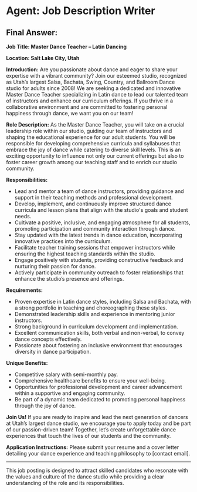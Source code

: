 # Agent: Job Description Writer
## Final Answer:
**Job Title: Master Dance Teacher – Latin Dancing**

**Location: Salt Lake City, Utah**

**Introduction:**
Are you passionate about dance and eager to share your expertise with a vibrant community? Join our esteemed studio, recognized as Utah’s largest Salsa, Bachata, Swing, Country, and Ballroom Dance studio for adults since 2008! We are seeking a dedicated and innovative Master Dance Teacher specializing in Latin dance to lead our talented team of instructors and enhance our curriculum offerings. If you thrive in a collaborative environment and are committed to fostering personal happiness through dance, we want you on our team!

**Role Description:**
As the Master Dance Teacher, you will take on a crucial leadership role within our studio, guiding our team of instructors and shaping the educational experience for our adult students. You will be responsible for developing comprehensive curricula and syllabuses that embrace the joy of dance while catering to diverse skill levels. This is an exciting opportunity to influence not only our current offerings but also to foster career growth among our teaching staff and to enrich our studio community.

**Responsibilities:**
- Lead and mentor a team of dance instructors, providing guidance and support in their teaching methods and professional development.
- Develop, implement, and continuously improve structured dance curricula and lesson plans that align with the studio's goals and student needs.
- Cultivate a positive, inclusive, and engaging atmosphere for all students, promoting participation and community interaction through dance.
- Stay updated with the latest trends in dance education, incorporating innovative practices into the curriculum.
- Facilitate teacher training sessions that empower instructors while ensuring the highest teaching standards within the studio.
- Engage positively with students, providing constructive feedback and nurturing their passion for dance.
- Actively participate in community outreach to foster relationships that enhance the studio’s presence and offerings.

**Requirements:**
- Proven expertise in Latin dance styles, including Salsa and Bachata, with a strong portfolio in teaching and choreographing these styles.
- Demonstrated leadership skills and experience in mentoring junior instructors.
- Strong background in curriculum development and implementation.
- Excellent communication skills, both verbal and non-verbal, to convey dance concepts effectively.
- Passionate about fostering an inclusive environment that encourages diversity in dance participation.

**Unique Benefits:**
- Competitive salary with semi-monthly pay.
- Comprehensive healthcare benefits to ensure your well-being.
- Opportunities for professional development and career advancement within a supportive and engaging community.
- Be part of a dynamic team dedicated to promoting personal happiness through the joy of dance.

**Join Us!**
If you are ready to inspire and lead the next generation of dancers at Utah’s largest dance studio, we encourage you to apply today and be part of our passion-driven team! Together, let’s create unforgettable dance experiences that touch the lives of our students and the community.

**Application Instructions:**
Please submit your resume and a cover letter detailing your dance experience and teaching philosophy to [contact email].

---

This job posting is designed to attract skilled candidates who resonate with the values and culture of the dance studio while providing a clear understanding of the role and its responsibilities.
